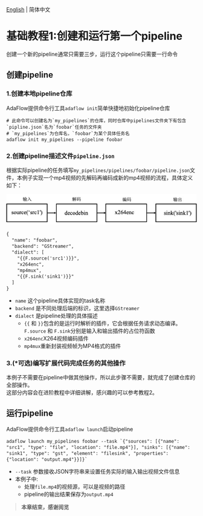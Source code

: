 [English](basic_tutorial_1_EN.md) | 简体中文
# 基础教程1:创建和运行第一个pipeline

创建一个新的pipeline通常只需要三步，运行这个pipeline只需要一行命令

## 创建pipeline
### 1.创建本地pipeline仓库
AdaFlow提供命令行工具`adaflow init`简单快捷地初始化pipeline仓库

```shell
# 此命令可以创建名为`my_pipelines`的仓库，同时仓库中pipelines文件夹下有包含`pipline.json`名为`foobar`任务的文件夹
# `my_pipelines`为仓库名，`foobar`为某个具体任务名
adaflow init my_pipelines --pipeline foobar
```

### 2.创建pipeline描述文件`pipeline.json`

根据实际pipeline的任务填写`my_pipelines/pipelines/foobar/pipeline.json`文件，本例子实现一个mp4视频的先解码再编码成新的mp4视频的流程，具体定义如下：  

![pipeline结构图](./images/tu1_dsl.jpg)


```
{
  "name": "foobar",
  "backend": "GStreamer",
  "dialect": [
    "{{F.source('src1')}}",
    "x264enc",
    "mp4mux",
    "{{F.sink('sink1')}}"
  ]
}
```

* `name` 这个pipeline具体实现的task名称
* `backend` 是不同处理后端的标识，这里选择`GStreamer`
* `dialect` 是pipeline处理的具体描述
    * ``{{`` 和 ```}}```包含的是运行时解析的插件，它会根据任务请求动态编译。`F.source` 和 `F.sink`分别是输入和输出插件的占位符函数
    * `x264enc`X264视频编码插件
    * `mp4mux`重新封装视频帧为MP4格式的插件

### 3.(*可选)编写扩展代码完成任务的其他操作
本例子不需要在pipeline中做其他操作，所以此步骤不需要，就完成了创建仓库的全部操作。  
这部分内容会在进阶教程中详细讲解，感兴趣的可以参考教程2。

## 运行pipeline

AdaFlow提供命令行工具`adaflow launch`启动pipeline

```shell
adaflow launch my_pipelines foobar --task `{"sources": [{"name": "src1", "type": "file", "location": "file.mp4"}], "sinks": [{"name": "sink1", "type": "gst", "element": "filesink", "properties": {"location": "output.mp4"}}]}`
```

* `--task` 参数接收JSON字符串来设置任务实际的输入输出视频文件信息
* 本例子中:
    * 处理`file.mp4`的视频源，可以是视频的路径
    * pipeline的输出结果保存为`output.mp4`

> **本章结束，感谢阅览**